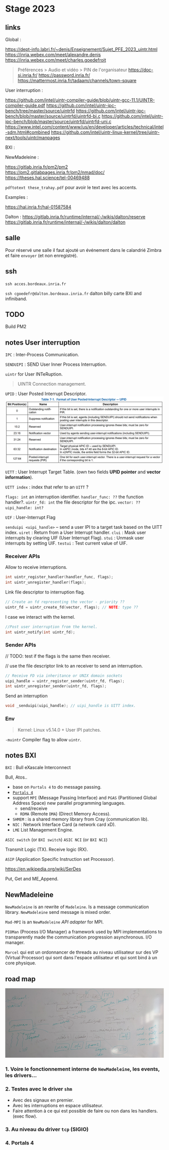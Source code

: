 # Stage 2023

## links

Global :

<https://dept-info.labri.fr/~denis/Enseignement/Sujet_PFE_2023_uintr.html>
<https://inria.webex.com/meet/alexandre.denis>
<https://inria.webex.com/meet/charles.goedefroit>
> Préférences > Audio et vidéo > PIN de l'organisateur
<https://doc-si.inria.fr/>
<https://password.inria.fr/>
<https://mattermost.inria.fr/tadaam/channels/town-square>

User interruption :

<https://github.com/intel/uintr-compiler-guide/blob/uintr-gcc-11.1/UINTR-compiler-guide.pdf>
<https://github.com/intel/uintr-ipc-bench/tree/master/source/uintrfd>
<https://github.com/intel/uintr-ipc-bench/blob/master/source/uintrfd/uintrfd-bi.c>
<https://github.com/intel/uintr-ipc-bench/blob/master/source/uintrfd/uintrfd-uni.c>
<https://www.intel.com/content/www/us/en/developer/articles/technical/intel-sdm.html#combined>
<https://github.com/intel/uintr-linux-kernel/tree/uintr-next/tools/uintr/manpages>

BXI :

NewMadeleine :

<https://gitlab.inria.fr/pm2/pm2>
<https://pm2.gitlabpages.inria.fr/pm2/nmad/doc/>
<https://theses.hal.science/tel-00469488>

`pdftotext these_trahay.pdf` pour avoir le text avec les accents.

Examples :

<https://hal.inria.fr/hal-01587584>

Dalton :
<https://gitlab.inria.fr/runtime/internal/-/wikis/dalton/reserve>
<https://gitlab.inria.fr/runtime/internal/-/wikis/dalton/dalton>

## salle

Pour réservé une salle il faut ajouté un événement dans le calandrié Zimbra et faire `envoyer` (et non enregistré).

## ssh

`ssh acces.bordeaux.inria.fr`

`ssh cgoedefr@dalton.bordeaux.inria.fr`
dalton billy carte BXI and infiniband.

## TODO

Build PM2

## notes User interruption

`IPC` : Inter-Process Communication.

`SENDUIPI` : SEND User Inner Process Interruption.

`uintr` for User INTeRuption.

> UINTR Connection management.

`UPID` : User Posted Interrupt Descriptor.
![Alt text](UPID_Format.png)

`UITT` : User Interrupt Target Table. (own two fields **UPID pointer** and **vector information**).

`UITT index` : index that refer to an `UITT` ?

`flags: int` an interruption identifier.
`handler_func: ??` the function handler?.
`uintr_fd: int` the file descriptor for the ipc.
`vector: ??`
`uipi_handle: int?`

`UIF` : User-Interrupt Flag

`senduipi <uipi_handle>` – send a user IPI to a target task based on the UITT index.
`uiret` : Return from a User Interrupt handler.
`clui` : Mask user interrupts by clearing UIF (User Interrupt Flag).
`stui` : Unmask user interrupts by setting UIF.
`testui` : Test current value of UIF.

### Receiver APIs

Allow to receive interruptions.

```c
int uintr_register_handler(handler_func, flags);
int uintr_unregister_handler(flags);
```

Link file descriptor to interruption flag.

```c
// Create an fd representing the vector - priority ??
uintr_fd = uintr_create_fd(vector, flags); // NOTE: type ??
```

I case we interact with the kernel.

```c
//Post user interruption from the kernel.
int uintr_notify(int uintr_fd);
```

### Sender APIs

// TODO: test if the flags is the same then receiver.

// use the file descriptor link to an receiver to send an interruption.

```c
// Receive FD via inheritance or UNIX domain sockets
uipi_handle = uintr_register_sender(uintr_fd, flags);
int uintr_unregister_sender(uintr_fd, flags);
```

Send an interruption

```c
void _senduipi(uipi_handle); // uipi_handle is UITT index.
```

### Env

> Kernel: Linux v5.14.0 + User IPI patches.

`-muintr` Compiler flag to allow `uintr`.

## notes BXI

`BXI` : Bull eXascale Interconnect

Bull, Atos..

- base on `Portals 4` to do message passing.
- [`Portals 4`](https://github.com/Portals4/portals4)
- support `MPI` (Message Passing Interface) and `PGAS` (Partitioned Global Address Space) new parallel programming languages.
  - send/receive
  - `RDMA` (Remote `DMA`) (Direct Memory Access).
- `SHMEM` : is a shared memory library from Cray (communication lib).
- `NIC` : Network Interface Card (a network card xD).
- `LME` List Management Engine.

`ASIC switch` (or `BXI switch`)
`ASIC NCI` (or `BXI NCI`)

Transmit Logic (TX).
Receive logic (RX).

`ASIP` (Application Specific Instruction set Processor).

<https://en.wikipedia.org/wiki/SerDes>

Put, Get and ME_Append.

## NewMadeleine

`NewMadeleine` is an rewrite of `Madeleine`.
Is a message communication library. `NewMadeleine` send message is mixed order.

`Mad-MPI` is an `NewMadeleine` *API adapter* for MPI.

`PIOMan` (Process I/O Manager) a framework used by MPI implementations to transparently made the communication progression asynchronous. I/O manager.

`Marcel` qui est un ordonnancer de threads au niveau utilisateur sur des VP (Virtual Processor) qui sont dans l'espace utilisateur et qui sont bind à un core physique.

## road map

![Alt text](img/rn_image_picker_lib_temp_f484c77a-c389-445e-8c7b-bcc0fc9adee4.jpg)

### 1. Voire le fonctionnement interne de `NewMadeleine`, les events, les drivers…

### 2. Testes avec le driver `shm`

- Avec des signaux en premier.
- Avec les interruptions en espace utilisateur.
- Faire attention à ce qui est possible de faire ou non dans les handlers. (exec flow).

### 3. Au niveau du driver `tcp` (SIGIO)

### 4. Portals 4
